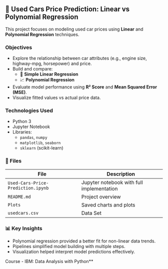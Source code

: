 ## 🚗 Used Cars Price Prediction: Linear vs Polynomial Regression

This project focuses on modeling used car prices using **Linear** and **Polynomial Regression** techniques.

### Objectives

- Explore the relationship between car attributes (e.g., engine size, highway-mpg, horsepower) and price.
- Build and compare:
  - 📐 **Simple Linear Regression**
  - 📈 **Polynomial Regression**
- Evaluate model performance using **R² Score** and **Mean Squared Error (MSE)**.
- Visualize fitted values vs actual price data.

### Technologies Used

- Python 3 
- Jupyter Notebook 
- Libraries:
  - `pandas`, `numpy`
  - `matplotlib`, `seaborn`
  - `sklearn` (scikit-learn)

### 📂 Files

| File | Description |
|------|-------------|
| `Used-Cars-Price-Prediction.ipynb` | Jupyter notebook with full implementation |
| `README.md` | Project overview |
| `Plots` | Saved charts and plots |
| `usedcars.csv` | Data Set |

### 📊 Key Insights

- Polynomial regression provided a better fit for non-linear data trends.
- Pipelines simplified model building with multiple steps.
- Visualization helped interpret model predictions effectively.

Course - IBM: Data Analysis with Python**  
